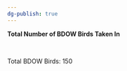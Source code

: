 ```yaml
---
dg-publish: true
---
```


<span><span><p dir="auto"><strong>Total Number of BDOW Birds Taken In</strong></p></span></span><span><span><br></span></span><span><span><p dir="auto">Total BDOW Birds: 150</p></span></span><span><span><br></span></span>

